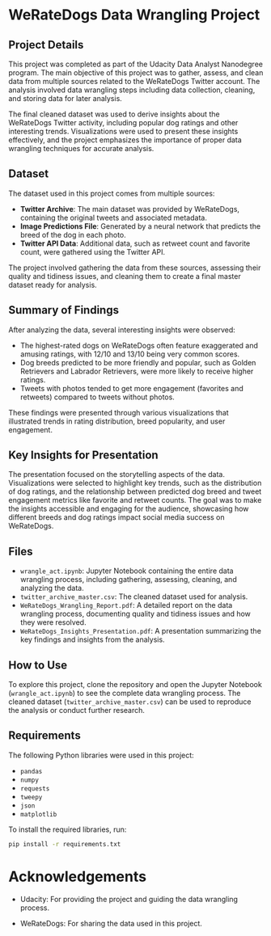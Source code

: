 # WeRateDogs Data Wrangling Project

## Project Details

This project was completed as part of the Udacity Data Analyst Nanodegree program. The main objective of this project was to gather, assess, and clean data from multiple sources related to the WeRateDogs Twitter account. The analysis involved data wrangling steps including data collection, cleaning, and storing data for later analysis.

The final cleaned dataset was used to derive insights about the WeRateDogs Twitter activity, including popular dog ratings and other interesting trends. Visualizations were used to present these insights effectively, and the project emphasizes the importance of proper data wrangling techniques for accurate analysis.

## Dataset

The dataset used in this project comes from multiple sources:

- **Twitter Archive**: The main dataset was provided by WeRateDogs, containing the original tweets and associated metadata.
- **Image Predictions File**: Generated by a neural network that predicts the breed of the dog in each photo.
- **Twitter API Data**: Additional data, such as retweet count and favorite count, were gathered using the Twitter API.

The project involved gathering the data from these sources, assessing their quality and tidiness issues, and cleaning them to create a final master dataset ready for analysis.

## Summary of Findings

After analyzing the data, several interesting insights were observed:

- The highest-rated dogs on WeRateDogs often feature exaggerated and amusing ratings, with 12/10 and 13/10 being very common scores.
- Dog breeds predicted to be more friendly and popular, such as Golden Retrievers and Labrador Retrievers, were more likely to receive higher ratings.
- Tweets with photos tended to get more engagement (favorites and retweets) compared to tweets without photos.

These findings were presented through various visualizations that illustrated trends in rating distribution, breed popularity, and user engagement.

## Key Insights for Presentation

The presentation focused on the storytelling aspects of the data. Visualizations were selected to highlight key trends, such as the distribution of dog ratings, and the relationship between predicted dog breed and tweet engagement metrics like favorite and retweet counts. The goal was to make the insights accessible and engaging for the audience, showcasing how different breeds and dog ratings impact social media success on WeRateDogs.

## Files

- `wrangle_act.ipynb`: Jupyter Notebook containing the entire data wrangling process, including gathering, assessing, cleaning, and analyzing the data.
- `twitter_archive_master.csv`: The cleaned dataset used for analysis.
- `WeRateDogs_Wrangling_Report.pdf`: A detailed report on the data wrangling process, documenting quality and tidiness issues and how they were resolved.
- `WeRateDogs_Insights_Presentation.pdf`: A presentation summarizing the key findings and insights from the analysis.

## How to Use

To explore this project, clone the repository and open the Jupyter Notebook (`wrangle_act.ipynb`) to see the complete data wrangling process. The cleaned dataset (`twitter_archive_master.csv`) can be used to reproduce the analysis or conduct further research.

## Requirements

The following Python libraries were used in this project:

- `pandas`
- `numpy`
- `requests`
- `tweepy`
- `json`
- `matplotlib`

To install the required libraries, run:

```sh
pip install -r requirements.txt
```

# Acknowledgements

- Udacity: For providing the project and guiding the data wrangling process.

- WeRateDogs: For sharing the data used in this project.

